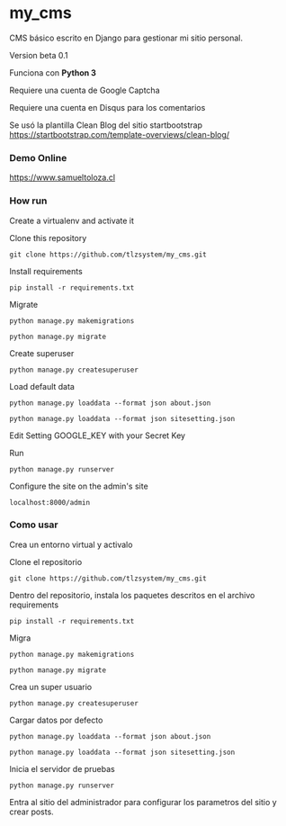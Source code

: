 # my_cms
CMS básico escrito en Django para gestionar mi sitio personal.

Version beta 0.1

Funciona con **Python 3**

Requiere una cuenta de Google Captcha

Requiere una cuenta en Disqus para los comentarios

Se usó la plantilla Clean Blog del sitio startbootstrap
https://startbootstrap.com/template-overviews/clean-blog/

### Demo Online
https://www.samueltoloza.cl

### How run

Create a virtualenv and activate it

Clone this repository
    
    git clone https://github.com/tlzsystem/my_cms.git
   
Install requirements

    pip install -r requirements.txt
  
Migrate
    
    python manage.py makemigrations

    python manage.py migrate
    

Create superuser

    python manage.py createsuperuser
    
Load default data

    python manage.py loaddata --format json about.json
    
    python manage.py loaddata --format json sitesetting.json
    
Edit Setting GOOGLE_KEY with your Secret Key

Run

    python manage.py runserver
    
Configure the site on the admin's site

    localhost:8000/admin
    
 
 ### Como usar
 
 Crea un entorno virtual y activalo
 
 Clone el repositorio
 
    git clone https://github.com/tlzsystem/my_cms.git
    
 Dentro del repositorio, instala los paquetes descritos en el archivo requirements
 
    pip install -r requirements.txt
    
 Migra
 
    python manage.py makemigrations
 
    python manage.py migrate
  

  Crea un super usuario
  
    python manage.py createsuperuser
  
  Cargar datos por defecto

    python manage.py loaddata --format json about.json
    
    python manage.py loaddata --format json sitesetting.json
  
  Inicia el servidor de pruebas
  
    python manage.py runserver
    
  Entra al sitio del administrador para configurar los parametros del sitio y crear posts.
    
  
  




